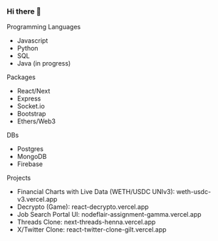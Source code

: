 ### Hi there 👋

Programming Languages
- Javascript
- Python
- SQL
- Java (in progress)

Packages
- React/Next
- Express
- Socket.io
- Bootstrap
- Ethers/Web3

DBs
- Postgres
- MongoDB
- Firebase

Projects
- Financial Charts with Live Data (WETH/USDC UNIv3): weth-usdc-v3.vercel.app
- Decrypto (Game): react-decrypto.vercel.app
- Job Search Portal UI: nodeflair-assignment-gamma.vercel.app
- Threads Clone: next-threads-henna.vercel.app
- X/Twitter Clone: react-twitter-clone-gilt.vercel.app
